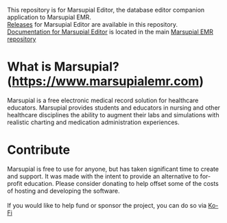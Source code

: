 This repository is for Marsupial Editor, the database editor companion application to Marsupial EMR. <br/>
[Releases](https://github.com/marsupialproject/marsupial-editor/releases) for Marsupial Editor are available in this repository.<br/>
[Documentation for Marsupial Editor](https://github.com/marsupialproject/marsupial-emr/wiki) is located in the main [Marsupial EMR repository](https://github.com/marsupialproject/marsupial-emr)
# What is Marsupial? (https://www.marsupialemr.com)
Marsupial is a free electronic medical record solution for healthcare educators. Marsupial provides students and educators in nursing and other healthcare disciplines the ability to augment their labs and simulations with realistic charting and medication administration experiences.
# Contribute
Marsupial is free to use for anyone, but has taken significant time to create and support. It was made with the intent to provide an alternative to for-profit education. Please consider donating to help offset some of the costs of hosting and developing the software.<br/><br/>
If you would like to help fund or sponsor the project, you can do so via [Ko-Fi](https://ko-fi.com/marsupialemr)
